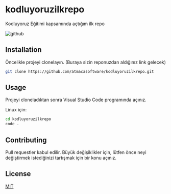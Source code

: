 # kodluyoruzilkrepo
Kodluyoruz Eğitimi kapsamında açtığım ilk repo

![github](https://user-images.githubusercontent.com/94282227/160468254-b665e173-0321-4ee6-8298-13f27dcccb20.png)

## Installation

Öncelikle projeyi clonelayın. (Buraya sizin reponuzdan aldığınız link gelecek)

``` bash
git clone https://github.com/atmacasoftware/kodluyoruzilkrepo.git
```

## Usage

Projeyi cloneladıktan sonra Visual Studio Code programında açınız.

Linux için:

``` bash
cd kodluyoruzilkrepo
code .
```

## Contributing
Pull requestler kabul edilir. Büyük değişiklikler için, lütfen önce neyi değiştirmek istediğinizi tartışmak için bir konu açınız.

## License

[MIT](https://choosealicense.com/licenses/mit/)
